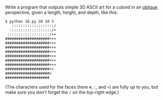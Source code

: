 Write a program that outputs simple 3D ASCII art for a cuboid in an [oblique](http://en.wikipedia.org/wiki/Oblique_projection) perspective, given a length, height, and depth, like this:

    $ python 3d.py 20 10 3
       :::::::::::::::::::/
      :::::::::::::::::::/+
     :::::::::::::::::::/++
    ####################+++
    ####################+++
    ####################+++
    ####################+++
    ####################+++
    ####################+++
    ####################+++
    ####################++
    ####################+
    ####################

(The characters used for the faces (here `#`, `:`, and `+`) are fully up to you, but make sure you don't forget the `/` on the top-right edge.)